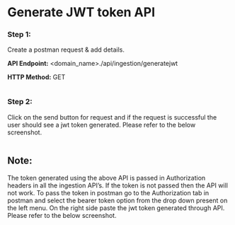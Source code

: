 # Generate JWT token API

### Step 1:&#x20;

Create a postman request & add details.

**API Endpoint:** \<domain\_name>./api/ingestion/generatejwt

**HTTP Method:** GET

<figure><img src="https://lh4.googleusercontent.com/mvKxXnKs2Ec2v9gCYXUq8fhsC2hOt6GVU30JLYg1ukgj_sQ9ImQUI0ApO_6DYOW6ziNbyy9c75xKFKO37IE-d5qSDx7yEV3p0_U3Yz55A8Yv6DPgfA_lU16-7jikEtGQ7b7yhAVtiCvWBUm_Uk280ZQ" alt=""><figcaption></figcaption></figure>

### Step 2:

Click on the send button for request and if the request is successful the user should see      a jwt token generated. Please refer to the below screenshot.

<figure><img src="https://lh6.googleusercontent.com/r1WVmOHtC-g_6DArNJVl6m7YvHMh2lfkzGA7Sqd3g_moKxQWUX_ZaELhAEVUdBD0-VW-kxFltDkIK9w5sXSvGpNhBsghwlAR3IUWYcxuMglPsQVoUjk5-MdewyPirXzC6JffIVOiUuJta9Bcv9l0HPs" alt=""><figcaption></figcaption></figure>

## **Note:**&#x20;

The token generated using the above API is passed in Authorization headers in all the ingestion API’s. If the token is not passed then the API will not work. To pass the token in postman go to the Authorization tab in postman and select the bearer token option from the drop down present on the left menu. On the right side paste the jwt token generated through API. Please refer to the below screenshot.

<figure><img src="https://lh6.googleusercontent.com/6K0CMiSGOzZxszUJTgUXc8yYaiOJBKIRP9bA24mpFjBJ2E7JcxBCW_pJPbEJTzAofgcGiFn38FO6b7r312RlRsHU5CslCd3biYMS1VXsdsF9vNW-uG1XK2MHP727EAJl0Z4qw0k3HEI1vCbLIw_W5Po" alt=""><figcaption></figcaption></figure>
